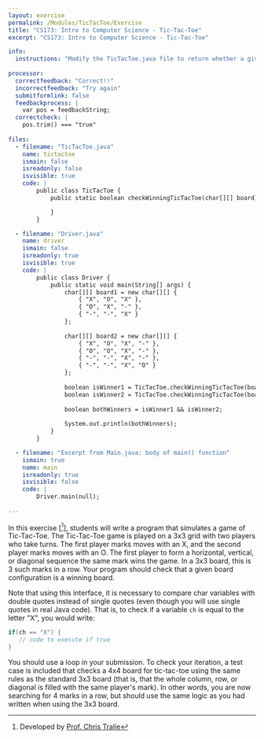 ```yaml
---
layout: exercise
permalink: /Modules/TicTacToe/Exercise
title: "CS173: Intro to Computer Science - Tic-Tac-Toe"
excerpt: "CS173: Intro to Computer Science - Tic-Tac-Toe"

info:
  instructions: "Modify the TicTacToe.java file to return whether a given array contains a winning tic-tac-toe configuration."
  
processor:  
  correctfeedback: "Correct!!" 
  incorrectfeedback: "Try again"
  submitformlink: false
  feedbackprocess: | 
    var pos = feedbackString;
  correctcheck: |
    pos.trim() === "true"
 
files:
  - filename: "TicTacToe.java"
    name: tictactoe
    ismain: false
    isreadonly: false
    isvisible: true
    code: | 
        public class TicTacToe {
            public static boolean checkWinningTicTacToe(char[][] board) {

            }
        }  

  - filename: "Driver.java"
    name: driver
    ismain: false
    isreadonly: true
    isvisible: true
    code: | 
        public class Driver {
            public static void main(String[] args) {
                char[][] board1 = new char[][] {
                    { "X", "O", "X" },
                    { "O", "X", "-" },
                    { "-", "-", "X" }
                };
                
                char[][] board2 = new char[][] {
                    { "X", "O", "X", "-" },
                    { "O", "O", "X", "-" },
                    { "-", "-", "X", "-" },
                    { "-", "-", "X", "O" }
                };
                
                boolean isWinner1 = TicTacToe.checkWinningTicTacToe(board1);
                boolean isWinner2 = TicTacToe.checkWinningTicTacToe(board2);
                
                boolean bothWinners = isWinner1 && isWinner2;
                
                System.out.println(bothWinners);
            }
        }         

  - filename: "Excerpt from Main.java: body of main() function"
    ismain: true
    name: main
    isreadonly: true
    isvisible: false
    code: |
        Driver.main(null);
        
---
```


In this exercise \[[^1]\], students will write a program that simulates a game of Tic-Tac-Toe. The Tic-Tac-Toe game is played on a 3x3 grid with two players who take turns. The first player marks moves with an X, and the second player marks moves with an O. The first player to form a horizontal, vertical, or diagonal sequence the same mark wins the game. In a 3x3 board, this is 3 such marks in a row.  Your program should check that a given board configuration is a winning board.

Note that using this interface, it is necessary to compare char variables with double quotes instead of single quotes (even though you will use single quotes in real Java code).  That is, to check if a variable `ch` is equal to the letter "X", you would write:

```java
if(ch == "X") { 
   // code to execute if true
}
```

You should use a loop in your submission.  To check your iteration, a test case is included that checks a 4x4 board for tic-tac-toe using the same rules as the standard 3x3 board (that is, that the whole column, row, or diagonal is filled with the same player's mark).  In other words, you are now searching for 4 marks in a row, but should use the same logic as you had written when using the 3x3 board.  

[^1]: Developed by [Prof. Chris Tralie](https://www.ursinus.edu/live/profiles/4502-christopher-j-tralie)